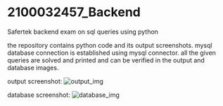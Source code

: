 # 2100032457_Backend
Safertek  backend exam on sql queries using python

the repository contains python code and its output screenshots. 
mysql database connection is established using mysql connector.
all the given queries are solved and printed and can be verified in the output and database images.

output screenshot:
![output_img](https://github.com/slvvprasad/2100032457_Backend/assets/138364981/a424da96-e0f5-4b74-9ae2-d043c5a1129a)

database screenshot:
![database_img](https://github.com/slvvprasad/2100032457_Backend/assets/138364981/6d4c1c3f-c91c-4ee1-9de2-9065e992ac34)

